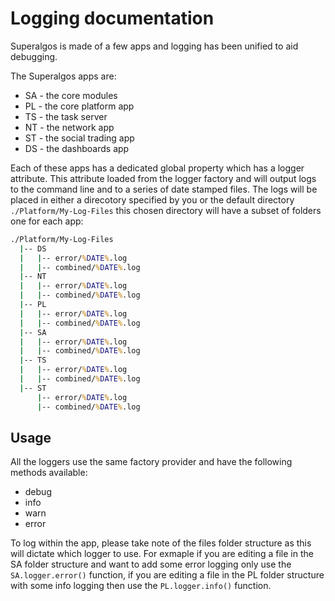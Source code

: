 # Logging documentation

Superalgos is made of a few apps and logging has been unified to aid debugging.

The Superalgos apps are:

- SA - the core modules
- PL - the core platform app
- TS - the task server
- NT - the network app
- ST - the social trading app
- DS - the dashboards app

Each of these apps has a dedicated global property which has a logger attribute. This attribute loaded from the logger factory and will output logs to the command line and to a series of date stamped files. The logs will be placed in either a direcotory specified by you or the default directory `./Platform/My-Log-Files` this chosen directory will have a subset of folders one for each app:

```cmd
./Platform/My-Log-Files
  |-- DS
  |   |-- error/%DATE%.log
  |   |-- combined/%DATE%.log
  |-- NT
  |   |-- error/%DATE%.log
  |   |-- combined/%DATE%.log
  |-- PL
  |   |-- error/%DATE%.log
  |   |-- combined/%DATE%.log
  |-- SA
  |   |-- error/%DATE%.log
  |   |-- combined/%DATE%.log
  |-- TS
  |   |-- error/%DATE%.log
  |   |-- combined/%DATE%.log
  |-- ST
      |-- error/%DATE%.log
      |-- combined/%DATE%.log
```

## Usage

All the loggers use the same factory provider and have the following methods available:

- debug
- info
- warn
- error

To log within the app, please take note of the files folder structure as this will dictate which logger to use. For exmaple if you are editing a file in the SA folder structure and want to add some error logging only use the `SA.logger.error()` function, if you are editing a file in the PL folder structure with some info logging then use the `PL.logger.info()` function.
